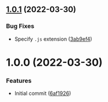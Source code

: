## [1.0.1](https://github.com/bamdadsabbagh/next-replace-url/compare/v1.0.0...v1.0.1) (2022-03-30)


### Bug Fixes

* Specify `.js` extension ([3ab9ef4](https://github.com/bamdadsabbagh/next-replace-url/commit/3ab9ef4c80eb3b3573d4333a11dd2bce2838b8a5))

# 1.0.0 (2022-03-30)


### Features

* Initial commit ([6af1926](https://github.com/bamdadsabbagh/next-replace-url/commit/6af19263ce5ff561e1336d54f8986f4bf727f7f0))
